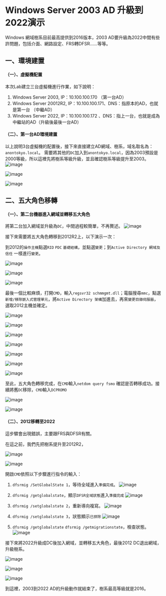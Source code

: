 # Windows Server 2003 AD 升級到 2022演示

Windows 網域樹系目前最高提供到2016版本，2003 AD要升級為2022中間有些許問題，包括介面、網路設定、FRS轉DFSR......等等。

## 一、環境建置

#### （一）、虛擬機配置

本次Lab建立三台虛擬機進行作業，如下說明：
1. Windows Server 2003, IP：10.100.100.170 （第一台AD）
2. Windows Server 20012R2, IP：10.100.100.171、DNS：指原本的AD，也就是第一台 （中繼AD）
3. Windows Server 2022, IP：10.100.100.172 、DNS：指上一台，也就是成為中繼站的AD（升級後最後一台AD）


#### （二）、第一台AD環境建置

以上說明3台虛擬機的配置後，接下來直接建立AD網域、樹系，域名取名為：`anontokyo.local`。
需要將其他的`DC`加入到`anontokyo.local`，因為2003預設是2000等級，所以這裡先將樹系等級升級，並且確認樹系等級提升至2003。
![image](https://github.com/Janalexei9/WINSRV_2003_AD_update_to_2022/assets/155059505/6e710d79-bd8f-4409-b265-e7b890085ddb)

![image](https://github.com/Janalexei9/WINSRV_2003_AD_update_to_2022/assets/155059505/70e39122-48ab-4035-9865-ec21df844088)

![image](https://github.com/Janalexei9/WINSRV_2003_AD_update_to_2022/assets/155059505/dc16b931-50f6-493b-a22e-004c9027a46f)


## 二、五大角色移轉

#### （一）、第二台機器進入網域並轉移五大角色

將第二台加入網域並升級為`DC`，中間過程較簡單，不再贅述。
![image](https://github.com/Janalexei9/WINSRV_2003_AD_update_to_2022/assets/155059505/fd1cf01b-b6ae-4753-80f9-ab5525e71cf4)

接下來需要將五大角色轉移到2012R2上，以下演示一次：

到2012的`操作主機`點選`RID` `PDC` `基礎結構`，並點選`變更`；到`Active Directory 網域及信任` 一樣進行`變更`。

![image](https://github.com/Janalexei9/WINSRV_2003_AD_update_to_2022/assets/155059505/90d87bb2-9031-40ae-8fc1-0dd0fc8b7ab6)

![image](https://github.com/Janalexei9/WINSRV_2003_AD_update_to_2022/assets/155059505/3ea0d990-1c77-41ca-a1a0-e4095746111b)

![image](https://github.com/Janalexei9/WINSRV_2003_AD_update_to_2022/assets/155059505/3bafaf14-3d29-4c20-825b-644809c4444f)

最後一個比較麻煩，打開`CMD`，輸入`regsvr32 schmmgmt.dll`；電腦搜尋`mmc`，點選`新增/移除嵌入式管理單元`，將`Active Directory 架構`加進去，再來`變更目錄伺服器`，選取2012主機並確定。

![image](https://github.com/Janalexei9/WINSRV_2003_AD_update_to_2022/assets/155059505/0f3b7637-fb99-4524-ba54-d5febbbeb1db)

![image](https://github.com/Janalexei9/WINSRV_2003_AD_update_to_2022/assets/155059505/636dfcf2-7bfc-41ce-9f60-eb95794139fd)

![image](https://github.com/Janalexei9/WINSRV_2003_AD_update_to_2022/assets/155059505/3530d1f1-6b2d-4473-9136-301e03bb760a)

![image](https://github.com/Janalexei9/WINSRV_2003_AD_update_to_2022/assets/155059505/42127a5f-f56f-431f-9166-b7748e1b8a8b)

![image](https://github.com/Janalexei9/WINSRV_2003_AD_update_to_2022/assets/155059505/1633506e-9088-4153-88f6-c11cfb3207ec)

![image](https://github.com/Janalexei9/WINSRV_2003_AD_update_to_2022/assets/155059505/0bb7d6b2-420c-4695-8bff-3cded116813b)

![image](https://github.com/Janalexei9/WINSRV_2003_AD_update_to_2022/assets/155059505/3259bda6-4ffe-4d45-9288-85d0f7c9ab7f)

至此，五大角色轉移完成，在`CMD`輸入`netdom query fsmo` 確認是否轉移成功。接續將舊`DC`移除，`CMD`輸入`DCPROMO`

![image](https://github.com/Janalexei9/WINSRV_2003_AD_update_to_2022/assets/155059505/c1271a19-90bf-4941-b001-b7b17c8dea19)

![image](https://github.com/Janalexei9/WINSRV_2003_AD_update_to_2022/assets/155059505/ae62af99-ab3e-47c8-b0a6-8bd5f9ea5055)


#### （二）、2012移轉至2022

這步驟會出現錯誤，主要跟FRS與DFSR有關。

在這之前，我們先把樹系提升至2012R2，

![image](https://github.com/Janalexei9/WINSRV_2003_AD_update_to_2022/assets/155059505/7982859b-bdc0-47ee-a70f-f944e4ad5d08)

![image](https://github.com/Janalexei9/WINSRV_2003_AD_update_to_2022/assets/155059505/cb6f467f-0ca6-40e7-acbd-811ca76af294)

開啟`CMD`依照以下步驟進行指令的輸入：

1. `dfsrmig /SetGlobalState 1`，等待全域進入`準備完成`。
![image](https://github.com/Janalexei9/WINSRV_2003_AD_update_to_2022/assets/155059505/c92b0e77-29dd-4483-b49c-4a363f1a553b)

2. `dfsrmig /getglobalstate`，顯示`DFSR全域狀態`進入`準備完成`
![image](https://github.com/Janalexei9/WINSRV_2003_AD_update_to_2022/assets/155059505/5a9c8c30-363e-4c47-8e89-be7c3c82b2ae)

3. `dfsrmig /setglobalstate 2`，重新導向複寫。
![image](https://github.com/Janalexei9/WINSRV_2003_AD_update_to_2022/assets/155059505/75964214-edaf-4623-9bb6-0ceab732062d)

4. `dfsrmig /setglobalstate 3`，狀態顯示`已排除`
![image](https://github.com/Janalexei9/WINSRV_2003_AD_update_to_2022/assets/155059505/ad814ec9-1ed1-4f57-9610-66dde4812b54)

5. `dfsrmig /getglobalstate` `dfsrmig /getmigrationstate`，檢查狀態。
![image](https://github.com/Janalexei9/WINSRV_2003_AD_update_to_2022/assets/155059505/002f61ac-407f-429c-a87c-3fbacc10be8c)

接下來將2022升級成DC後加入網域，並轉移五大角色，最後2012 DC退出網域，升級樹系。

![image](https://github.com/Janalexei9/WINSRV_2003_AD_update_to_2022/assets/155059505/1bf06321-bbac-4c42-86f4-4c4eaa1ecb77)

![image](https://github.com/Janalexei9/WINSRV_2003_AD_update_to_2022/assets/155059505/ebb244f8-b305-47b3-8ec4-6c14977a5110)

![image](https://github.com/Janalexei9/WINSRV_2003_AD_update_to_2022/assets/155059505/283a9bf6-f22d-44a4-afe7-c1e085da1d60)


到這裡，2003到2022 AD的升級動作就結束了，樹系最高等級就是2016。
